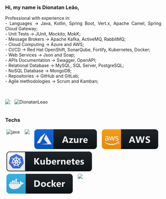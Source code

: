 <h3>Hi, my name is Dionatan Leão,</h3>

<p align="justify">Professional with experience in:
<br>- Languages ​​→ Java, Kotlin, Spring Boot, Vert.x, Apache Camel, Spring Cloud Gateway;
<br>- Unit Tests → JUnit, Mockito, MokK;
<br>- Message Brokers → Apache Kafka, ActiveMQ, RabbitMQ;
<br>- Cloud Computing → Azure and AWS;
<br>- CI/CD → Red Hat OpenShift, SonarQube, Fortify, Kubernetes, Docker;
<br>- Web Services → Json and Soap;
<br>- APIs Documentation → Swagger, OpenAPI;
<br>- Relational Database → MySQL, SQL Server, PostgreSQL;
<br>- NoSQL Database → MongoDB; <br>- Repositories → GitHub and GitLab;
<br>- Agile methodologies → Scrum and Kamban;</p>
<br/>
<br/>  
<div>
  <img src="https://github-readme-stats.vercel.app/api?username=DionatanLeao&show_icons=true&title_color=00a6c0&icon_color=00a6c0&text_color=9f9f9f&bg_color=151515" height="165" align="center"/>&ensp;&ensp;<img src="https://github-readme-stats.vercel.app/api/top-langs/?username=DionatanLeao&&langs_count=8&layout=compact&text_color=00a6c0&title_color=00a6c0&bg_color=151515&icon_color=00a6c0" alt="DionatanLeao" height="165" align="center"/>
</div>
<br/>
<h3>Techs</h3>
<div>
  <img src="https://github.com/Quadrified/Quadrified/blob/master/assets/svg/dev/languages/java.svg" alt="java" style="vertical-align:top; margin:4px">&nbsp;
  <img src="https://github.com/Quadrified/Quadrified/blob/master/assets/svg/dev/frameworks/%20angular.svg" style="vertical-align:top; margin:4px">&nbsp;
  <img src="https://github.com/MikeCodesDotNET/ColoredBadges/blob/master/svg/dev/services/azure.svg" alt="azure" style="vertical-align:top; margin:4px">&nbsp;
  <img src="https://github.com/MikeCodesDotNET/ColoredBadges/blob/master/svg/dev/services/aws.svg" alt="aws" style="vertical-align:top; margin:4px">&nbsp;
  <img src="https://github.com/MikeCodesDotNET/ColoredBadges/blob/master/svg/dev/services/kubernetes.svg" alt="kubernetes" style="vertical-align:top; margin:4px">&nbsp;
  <img src="https://github.com/MikeCodesDotNET/ColoredBadges/blob/master/svg/dev/tools/docker.svg" alt="docker" style="vertical-align:top; margin:4px">&nbsp;
  <img src="https://github.com/Quadrified/Quadrified/blob/master/assets/svg/dev/frameworks/react.svg" style="vertical-align:top; margin:4px">
</div>

